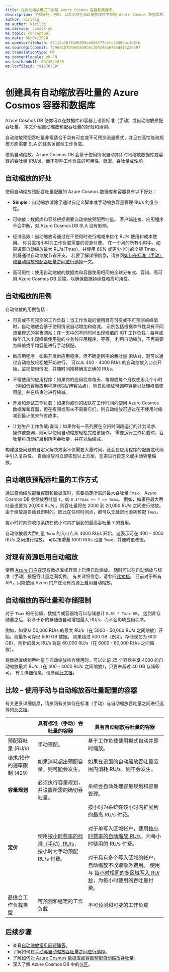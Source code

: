 ```yaml
---
title: 在自动缩放模式下创建 Azure Cosmos 容器和数据库。
description: 了解好处、用例、以及如何在自动缩放模式下预配 Azure Cosmos 数据库和容器。
author: kirillg
ms.author: kirillg
ms.service: cosmos-db
ms.topic: conceptual
ms.date: 06/04/2020
ms.openlocfilehash: 87112af870100859ae008f77eefc4b58eac1b0fb
ms.sourcegitcommit: f796e1b7b46eb9a9b5c104348a673ad41422ea97
ms.translationtype: MT
ms.contentlocale: zh-CN
ms.lasthandoff: 09/30/2020
ms.locfileid: "91570738"
---
```

# <a name="create-azure-cosmos-containers-and-databases-with-autoscale-throughput"></a>创建具有自动缩放吞吐量的 Azure Cosmos 容器和数据库

Azure Cosmos DB 使你可以在数据库和容器上设置标准（手动）或自动缩放预配吞吐量。 本文介绍自动缩放预配吞吐量的好处和用例。 

自动缩放预配吞吐量非常适合于具有可变或不可预测流量模式，并且在高性能和规模方面需要 SLA 的任务关键型工作负载。 

借助自动缩放，Azure Cosmos DB 会基于使用情况自动并即时地缩放数据库或容器的吞吐量 (RU/s)，而不影响工作负载的可用性、延迟、吞吐量或性能。 

## <a name="benefits-of-autoscale"></a>自动缩放的好处

使用自动缩放预配吞吐量配置的 Azure Cosmos 数据库和容器具有以下好处：

* **Simple**：自动缩放消除了通过自定义脚本或手动缩放容量管理 RU/s 的复杂性。 

* 可缩放：数据库和容器根据需要自动缩放预配吞吐量。 客户端连接、应用程序不会中断，对 Azure Cosmos DB SLA 没有影响。

* 经济高效：自动缩放可通过在不使用时进行缩减来优化 RU/s 使用和成本使用。 你只需按小时为工作负载需要的资源付费。 在一个月的所有小时中，如果设置自动缩放最大 RU/s(Tmax)，并使用 66% 或更少小时的全额 Tmax，则将通过自动缩放节省开支。 若要了解详细信息，请参阅[如何在标准（手动）和自动缩放预配吞吐量之间进行选择](how-to-choose-offer.md)一文。

* 高可用性：使用自动缩放的数据库和容器使用相同的全球分布式、容错、高可用 Azure Cosmos DB 后端，以确保数据持续性和高可用性。

## <a name="use-cases-of-autoscale"></a>自动缩放的用例

自动缩放的用例包括：

* 可变或不可预测的工作负载：当工作负载的使用具有可变或不可预测的峰值时，自动缩放会基于使用情况自动增加和缩减。 示例包括根据季节性具有不同流量模式的零售网站；在一天中的不同时间出现峰值的 IOT 工作负载；每月或每年几次出现峰值使用量的业务线应用程序，等等。 利用自动缩放，不再需要为峰值或平均容量进行手动预配。 

* 新应用程序：如果开发新应用程序，但不确定所需的吞吐量 (RU/s)，则可以通过自动缩放轻松地开始进行。 可以从 400 - 4000 RU/s 的自动缩放入口点开始，监视使用情况，并随时间推移确定正确的 RU/s。

* 不常使用的应用程序：如果你的应用程序每天、每周或每个月仅使用几个小时（例如低容量应用程序/网站/博客站点），则自动缩放可调整容量以处理峰值使用量，并在结束时进行缩减。 

* 开发和测试工作负载：如果你或你的团队在工作时间内使用 Azure Cosmos 数据库和容器，但在夜间或周末不需要它们，则自动缩放可通过在不使用时缩减到最小值来节省成本。 

* 计划生产工作负载/查询：如果你有一系列要在空闲时间段运行的计划请求、操作或查询，则可以使用自动缩放轻松完成该操作。 需要运行工作负载时，吞吐量将自动扩展到所需吞吐量，并在以后缩减。 

构建这些问题的自定义解决方案不仅需要大量时间，还会在应用程序的配置或代码中引入复杂性。 自动缩放可立即实现以上方案，无需进行自定义或手动容量缩放。 

## <a name="how-autoscale-provisioned-throughput-works"></a>自动缩放预配吞吐量的工作方式

通过自动缩放配置容器和数据库时，需要指定所需的最大吞吐量 `Tmax`。 Azure Cosmos DB 会缩放吞吐量 `T`，如 `0.1*Tmax <= T <= Tmax`。 例如，如果将最大吞吐量设置为 20,000 RU/s,，则吞吐量将在 2000 到 20,000 RU/s 之间进行缩放。 由于缩放是自动且即时的，因此在任何时间点，都可以无延迟地消耗预配 `Tmax`。 

每小时将向你收取系统在该小时内扩展到的最高吞吐量 `T` 的费用。

自动缩放最大吞吐量 `Tmax` 的入口点从 4000 RU/s 开始，这表示可在 400 - 4000 RU/s 之间进行缩放。 可以按增量 1000 RU/s 设置 `Tmax`，并随时更改值。  

## <a name="enable-autoscale-on-existing-resources"></a>对现有资源启用自动缩放

使用 [Azure 门户](how-to-provision-autoscale-throughput.md#enable-autoscale-on-existing-database-or-container)在现有数据库或容器上启用自动缩放。 随时可以在自动缩放与标准（手动）预配吞吐量之间切换。 有关详细信息，请参阅[此文档](autoscale-faq.md#how-does-the-migration-between-autoscale-and-standard-manual-provisioned-throughput-work)。 目前对于所有 API，只能使用 Azure 门户在现有资源上启用自动缩放。

## <a name="throughput-and-storage-limits-for-autoscale"></a><a id="autoscale-limits"></a> 自动缩放的吞吐量和存储限制

对于 `Tmax` 的任何值，数据库或容器均可以存储总计 `0.01 * Tmax GB`。 达到此存储量之后，将基于新的存储值自动增加最大 RU/s，而不会影响应用程序。 

例如，如果从 50,000 RU/s 的最大 RU/s（在 5000 - 50,000 RU/s 之间缩放）开始，则最多可存储 500 GB 数据。 如果超过 500 GB（例如，存储现在为 600 GB），则新的最大 RU/s 将是 60,000 RU/s（在 6000 - 60,000 RU/s 之间缩放）。

将数据库级别吞吐量与自动缩放结合使用时，可以让前 25 个容器共享 4000 的自动缩放最大 RU/s（在 400 - 4000 RU/s 之间缩放），只要未超过 40 GB 存储即可。 有关详细信息，请参阅[此文档](autoscale-faq.md#can-i-change-the-max-rus-on-the-database-or-container)。

## <a name="comparison--containers-configured-with-manual-vs-autoscale-throughput"></a>比较 – 使用手动与自动缩放吞吐量配置的容器
有关更多详细信息，请参阅有关如何在标准（手动）与自动缩放吞吐量之间进行选择的此[文档](how-to-choose-offer.md)。  

|| 具有标准（手动）吞吐量的容器  | 具有自动缩放吞吐量的容器 |
|---------|---------|---------|
| 预配吞吐量 (RU/s) | 手动预配。 | 基于工作负载使用模式自动并即时缩放。 |
| 请求/操作的速率限制 (429)  | 如果消耗超出预配容量，则可能会发生。 | 如果在设置的自动缩放吞吐量范围内消耗 RU/s，则不会发生。    |
| **容量规划** |  必须执行容量规划，并设置所需的确切吞吐量。 |    系统会自动处理容量规划和容量管理。 |
| **定价** | 使用[按小时费率的标准（手动）RU/s](https://azure.microsoft.com/pricing/details/cosmos-db/)，按小时为手动预配 RU/s 付费。 | 按小时为系统在该小时内扩展到的最高 RU/s 付费。 <br/><br/> 对于单写入区域帐户，使用[按小时费率的自动缩放 RU/s](https://azure.microsoft.com/pricing/details/cosmos-db/)，为每小时使用的 RU/s 付费。 <br/><br/>对于具有多个写入区域的帐户，自动缩放不收取额外费用。 使用与 [每小时相同的多区域写入 RU/秒](https://azure.microsoft.com/pricing/details/cosmos-db/)，为每小时使用的吞吐量付费。 |
| 最适合工作负载类型 |  可预测和稳定的工作负载|   不可预测和可变的工作负载  |

## <a name="next-steps"></a>后续步骤

* 查看[自动缩放常见问题解答](autoscale-faq.md)。
* 了解如何[在手动与自动缩放吞吐量之间进行选择](how-to-choose-offer.md)。
* 了解[如何对 Azure Cosmos 数据库或容器预配自动缩放吞吐量](how-to-provision-autoscale-throughput.md)。
* 深入了解 Azure Cosmos DB 中的[分区](partition-data.md)。


